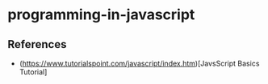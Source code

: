 # programming-in-javascript

## References
* (https://www.tutorialspoint.com/javascript/index.htm)[JavsScript Basics Tutorial]
